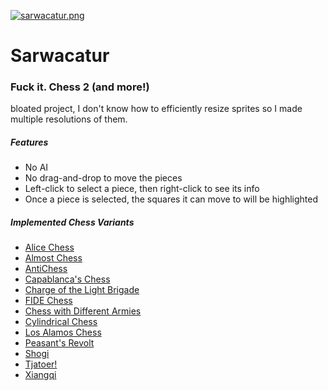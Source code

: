 [![sarwacatur.png](https://i.postimg.cc/MHtqhtg0/sarwacatur.png)](https://postimg.cc/kRV0SNJD)
# Sarwacatur
### Fuck it. Chess 2 (and more!)
bloated project, I don't know how to efficiently resize sprites so I made multiple resolutions of them.
##### Features
- No AI
- No drag-and-drop to move the pieces
- Left-click to select a piece, then right-click to see its info
- Once a piece is selected, the squares it can move to will be highlighted
##### Implemented Chess Variants
- [Alice Chess](https://www.chessvariants.com/other.dir/alice.html)
- [Almost Chess](https://www.chessvariants.com/diffmove.dir/almost.html)
- [AntiChess](https://www.chessvariants.com/diffobjective.dir/anti-king-chess.html)
- [Capablanca's Chess](https://www.chessvariants.com/large.dir/capablanca.html)
- [Charge of the Light Brigade](https://www.chessvariants.com/rules/charge-of-the-light-brigade)
- [FIDE Chess](https://www.chessvariants.com/fidelaws.html)
- [Chess with Different Armies](https://www.chessvariants.com/unequal.dir/cwda.html)
- [Cylindrical Chess](https://www.chessvariants.com/boardrules.dir/cylindrical.html)
- [Los Alamos Chess](https://www.chessvariants.com/small.dir/losalamos.html)
- [Peasant's Revolt](https://www.chessvariants.com/large.dir/peasantrevolt.html)
- [Shogi](https://www.chessvariants.com/shogi.html)
- [Tjatoer!](https://www.chessvariants.com/rules/tjatoer)
- [Xiangqi](https://www.chessvariants.com/xiangqi.html)
